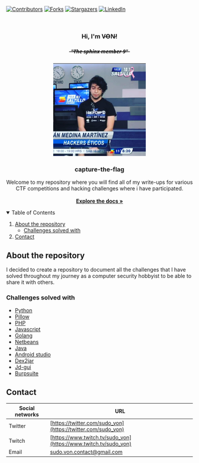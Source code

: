 [![Contributors][contributors-shield]][contributors-url]
[![Forks][forks-shield]][forks-url]
[![Stargazers][stars-shield]][stars-url]
[![LinkedIn][linkedin-shield]][linkedin-url]

<br />

 <h3 align="center"> Hi, I'm V̵O̵N̵!</h3>
<h5 align="center"> ̶"̶T̶h̶e̶ ̶s̶p̶h̶i̶n̶x̶ ̶m̶e̶m̶b̶e̶r̶ ̶9̶"̶</h5>
<p align="center">
  <a>
    <img src="von.png" alt="Gif" width="250" height="250">
  </a>

  <h3 align="center">capture-the-flag</h3>

  <p align="center">
        Welcome to my repository where you will find all of my write-ups for various CTF competitions and hacking challenges where i have participated.
    <br />
    <br />
    <a href="https://github.com/sudo-von/capture-the-flag"><strong>Explore the docs »</strong></a>
  </p>
</p>


<details open="open">
  <summary>Table of Contents</summary>
  <ol>
    <li>
      <a href="#about-the-repository">About the repository</a>
      <ul>
        <li><a href="#solved-with">Challenges solved with</a></li>
      </ul>
    </li>
    <li><a href="#contact">Contact</a></li>
  </ol>
</details>

<!-- ABOUT THE REPOSITORY -->
## About the repository

I decided to create a repository to document all the challenges that I have solved throughout my journey as a computer security hobbyist to be able to share it with others.

### Challenges solved with

* [Python](https://www.python.org/)
* [Pillow](https://python-pillow.org/)
* [PHP](https://www.php.net/)
* [Javascript](https://developer.mozilla.org/es/docs/Web/JavaScript)
* [Golang](https://golang.org/)
* [Netbeans](https://netbeans.org/)
* [Java](https://www.java.com/es/)
* [Android studio](https://developer.android.com/studio)
* [Dex2jar](https://sourceforge.net/projects/dex2jar/)
* [Jd-gui](http://java-decompiler.github.io/)
* [Burpsuite](https://portswigger.net/burp) 

<!-- CONTACT -->
## Contact

| Social networks  | URL |
| ------------- | -------- |
| Twitter | [https://twitter.com/sudo_von](https://twitter.com/sudo_von) |
| Twitch | [https://www.twitch.tv/sudo_von](https://www.twitch.tv/sudo_von) |
| Email | sudo.von.contact@gmail.com |

<!-- MARKDOWN LINKS & IMAGES -->
<!-- https://www.markdownguide.org/basic-syntax/#reference-style-links -->
[contributors-shield]: https://img.shields.io/github/contributors/sudo-von/capture-the-flag.svg?style=for-the-badge
[contributors-url]: https://github.com/sudo-von/capture-the-flag/graphs/contributors
[forks-shield]: https://img.shields.io/github/forks/sudo-von/capture-the-flag.svg?style=for-the-badge
[forks-url]: https://github.com/sudo-von/capture-the-flag/network/members
[stars-shield]: https://img.shields.io/github/stars/sudo-von/capture-the-flag.svg?style=for-the-badge
[stars-url]: https://github.com/sudo-von/capture-the-flag/stargazers
[issues-shield]: https://img.shields.io/github/issues/sudo-von/capture-the-flag.svg?style=for-the-badge
[issues-url]: https://github.com/sudo-von/capture-the-flag/issues
[license-shield]: https://img.shields.io/github/license/sudo-von/capture-the-flag.svg?style=for-the-badge
[license-url]: https://github.com/sudo-von/capture-the-flag/blob/master/LICENSE.txt
[linkedin-shield]: https://img.shields.io/badge/-LinkedIn-black.svg?style=for-the-badge&logo=linkedin&colorB=555
[linkedin-url]: https://www.linkedin.com/in/jes%C3%BAs-%C3%A1ngel-rodr%C3%ADguez-mart%C3%ADnez-84991a1b4/